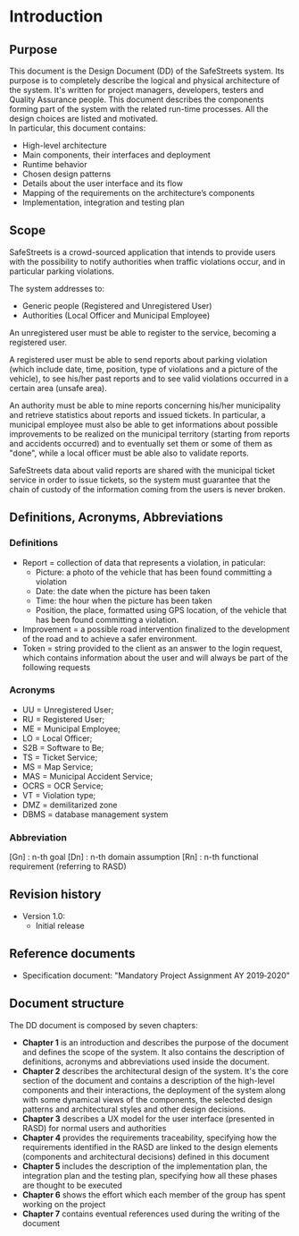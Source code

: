 # Introduction

## Purpose
This document is the Design Document (DD) of the SafeStreets system. Its purpose is to completely describe the logical and physical architecture of the system. It's written for project managers, developers, testers and Quality Assurance people.
This document describes	the	components forming part of the	system with the related run-time processes. All the	design choices are listed and motivated.	
In particular, this document contains:
* High-level architecture
* Main	components, their interfaces and deployment
* Runtime behavior
* Chosen design	patterns
* Details about	the	user interface and its flow
* Mapping of the requirements on the architecture’s	components
* Implementation, integration and testing plan

## Scope
SafeStreets is a crowd-­sourced application that intends to provide users with the possibility to notify authorities when traffic violations occur, and in particular parking violations.

The system addresses to:
* Generic people (Registered and Unregistered User)
* Authorities (Local Officer and Municipal Employee)

An unregistered user must be able to register to the service, becoming a registered user.

A registered user must be able to send reports about parking violation (which include date, time, position, type of violations and a picture of the vehicle), to see his/her past reports and to see valid violations occurred in a certain area (unsafe area).

An authority must be able to mine reports concerning his/her municipality and retrieve statistics about reports and issued tickets. In particular, a municipal employee must also be able to get informations about possible improvements to be realized on the municipal territory (starting from reports and accidents occurred) and to eventually set them or some of them as "done", while a local officer must be able also to validate reports.

SafeStreets data about valid reports are shared with the municipal ticket service in order to issue tickets, so the system must guarantee that the chain of custody of the information coming from the users is never broken.

## Definitions, Acronyms, Abbreviations
### Definitions
* Report = collection of data that represents a violation, in paticular:
    * Picture: a photo of the vehicle that has been found committing a violation
    * Date: the date when the picture has been taken
    * Time: the hour when the picture has been taken
    * Position, the place, formatted using GPS location, of the vehicle that has been found committing a violation.
* Improvement = a possible road intervention finalized to the development of the road and to achieve a safer
environment.
* Token = string provided to the client as an answer to the login request, which contains information about the user and will always be part of the following requests

### Acronyms 
* UU = Unregistered User;
* RU = Registered User;
* ME = Municipal Employee;
* LO = Local Officer;
* S2B = Software to Be;
* TS = Ticket Service;
* MS = Map Service;
* MAS = Municipal Accident Service;
* OCRS = OCR Service;
* VT = Violation type;
* DMZ = demilitarized zone
* DBMS = database management system

### Abbreviation

[Gn] : n-th goal
[Dn] : n-th domain assumption
[Rn] : n-th functional requirement (referring to RASD)

## Revision history
* Version 1.0:
    * Initial release

## Reference documents

* Specification document: "Mandatory Project Assignment AY 2019‐2020"

## Document structure

The DD document is composed by seven chapters:

* **Chapter 1** is an introduction and describes the purpose of the document and defines the scope of the system. It also contains the description of definitions, acronyms and abbreviations used inside the document.
* **Chapter 2** describes the architectural design of the system. It's the core section of the document and contains a description of the high-level components and their interactions, the deployment of the system along with some dynamical views of the components, the selected design patterns and architectural styles and other design decisions.
* **Chapter 3** describes a UX model for the user interface (presented in RASD) for normal users and authorities
* **Chapter 4** provides the requirements traceability, specifying how the requirements identified in the RASD are linked to the design elements (components and architectural decisions) defined in this document
* **Chapter 5** includes the description of the implementation plan, the integration plan and the testing	plan, specifying how all these phases are thought to be executed
* **Chapter 6** shows the effort which each member of the group has spent working on the project
* **Chapter 7** contains eventual references used during the writing of the document